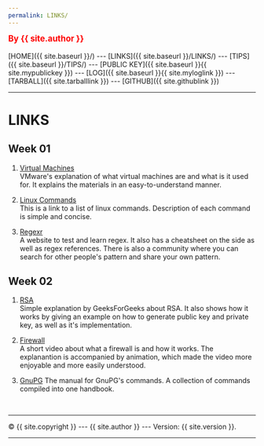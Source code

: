 ```yaml
---
permalink: LINKS/
---
```

<span style="color:red; font-weight:bold; font-size:larger;">By {{ site.author }}</span>
<br><br>
[HOME]({{ site.baseurl }}/) ---
[LINKS]({{ site.baseurl }}/LINKS/) ---
[TIPS]({{ site.baseurl }}/TIPS/) ---
[PUBLIC KEY]({{ site.baseurl }}{{ site.mypublickey }}) ---
[LOG]({{ site.baseurl }}{{ site.myloglink }}) ---
[TARBALL]({{ site.tarballlink }}) ---
[GITHUB]({{ site.githublink }})
<br>
<hr>

# LINKS

## Week 01

1. [Virtual Machines](https://www.vmware.com/topics/glossary/content/virtual-machine.html)<br>
VMware's explanation of what virtual machines are and what is it used for. It explains the materials in an easy-to-understand manner.

2. [Linux Commands](https://www.pcwdld.com/linux-commands-cheat-sheet#wbounce-modal)<br>
This is a link to a list of linux commands. Description of each command is simple and concise.

3. [Regexr](https://regexr.com/)<br>
A website to test and learn regex. It also has a cheatsheet on the side as well as regex references. There is also a community where you can search for other people's pattern and share your own pattern.

## Week 02

1. [RSA](https://www.geeksforgeeks.org/rsa-algorithm-cryptography/)<br>
Simple explanation by GeeksForGeeks about RSA. It also shows how it works by giving an example on how to generate public key and private key, as well as it's implementation.

2. [Firewall](https://youtu.be/kDEX1HXybrU)<br>
A short video about what a firewall is and how it works. The explanantion is accompanied by animation, which made the video more enjoyable and more easily understood.

3. [GnuPG](https://www.gnupg.org/gph/en/manual.html)
The manual for GnuPG's commands. A collection of commands compiled into one handbook.

<br>
<hr>
&copy; {{ site.copyright }} --- {{ site.author }} --- Version: {{ site.version }}.
<hr>
<br>
